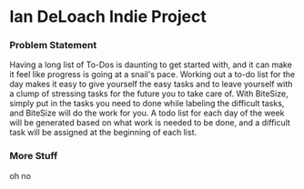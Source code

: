# Ian DeLoach Indie Project

### Problem Statement
Having a long list of To-Dos is daunting to get started with, and it can make it feel like progress is going at a snail's pace. Working out a to-do list for the day makes it easy to give yourself the easy tasks and to leave yourself with a clump of stressing tasks for the future you to take care of. With BiteSize, simply put in the tasks you need to done while labeling the difficult tasks, and BiteSize will do the work for you. A todo list for each day of the week will be generated based on what work is needed to be done, and a difficult task will be assigned at the beginning of each list.

### More Stuff
oh no
